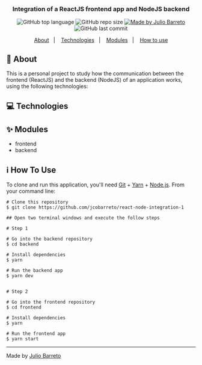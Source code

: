 <h3 align="center">
  Integration of a ReactJS frontend app and NodeJS backend
</h3>

<p align="center">
  <img alt="GitHub top language" src="https://img.shields.io/github/languages/top/jcobarreto/react-node-integration-1?style=flat">
  <img alt="GitHub repo size" src="https://img.shields.io/github/repo-size/jcobarreto/react-node-integration-1">
  <a href="https://rocketseat.com.br">
    <img alt="Made by Julio Barreto" src="https://img.shields.io/badge/made%20by-Julio%20Barreto-orange">
  </a>  
  <img alt="GitHub last commit" src="https://img.shields.io/github/last-commit/jcobarreto/react-node-integration-1">
</p>

<p align="center">
  <a href="#memo-about">About</a>&nbsp;&nbsp;&nbsp;|&nbsp;&nbsp;&nbsp;
  <a href="#computer-technologies">Technologies</a>&nbsp;&nbsp;&nbsp;|&nbsp;&nbsp;&nbsp;
  <a href="#-modules">Modules</a>&nbsp;&nbsp;&nbsp;|&nbsp;&nbsp;&nbsp;
  <a href="#information_source-how-to-use">How to use</a>
</p>


## :memo:  About

This is a personal project to study how the communication between the frontend (ReactJS) and the backend (NodeJS) of an application works, using the following technologies:


## :computer:  Technologies




## ✨  Modules

- frontend
- backend


## :information_source:  How To Use

To clone and run this application, you'll need <a href="https://git-scm.com" rel="nofollow">Git</a> + <a href="https://legacy.yarnpkg.com" rel="nofollow">Yarn</a> + <a href="https://nodejs.org/" rel="nofollow">Node.js</a>. From your command line:

```
# Clone this repository
$ git clone https://github.com/jcobarreto/react-node-integration-1

## Open two terminal windows and execute the follow steps

# Step 1

# Go into the backend repository
$ cd backend

# Install dependencies
$ yarn

# Run the backend app
$ yarn dev


# Step 2

# Go into the frontend repository
$ cd frontend

# Install dependencies
$ yarn

# Run the frontend app
$ yarn start

```

---

Made by <a href="https://www.linkedin.com/in/jcobarreto">Julio Barreto</a>